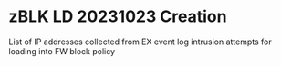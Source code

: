 # zBLK  LD  20231023  Creation
List of IP addresses collected from EX event log intrusion attempts for loading into FW block policy
